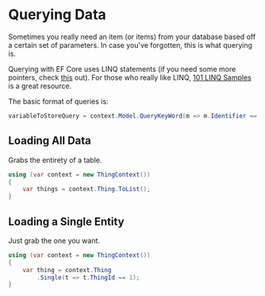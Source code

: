 # Querying Data

Sometimes you really need an item (or items) from your database based off a certain set of parameters. In case you've forgotten, this is what querying is.

Querying with EF Core uses LINQ statements (if you need some more pointers, check [this](https://www.microsoft.com/net/tutorials/csharp/getting-started/linq) out). For those who really like LINQ, [101 LINQ Samples](https://code.msdn.microsoft.com/101-LINQ-Samples-3fb9811b) is a great resource.

The basic format of queries is:

```c#
variableToStoreQuery = context.Model.QueryKeyWord(m => m.Identifier == value)
```

## Loading All Data

Grabs the entirety of a table.

```c#
using (var context = new ThingContext())
{
    var things = context.Thing.ToList();
}
```

## Loading a Single Entity

Just grab the one you want.

```c#
using (var context = new ThingContext())
{
    var thing = context.Thing
        .Single(t => t.ThingId == 1);
}
```